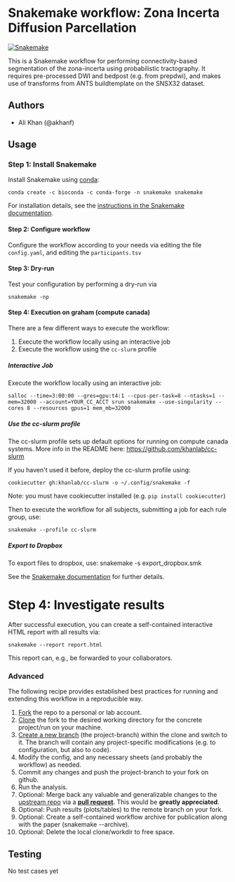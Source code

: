 # Snakemake workflow: Zona Incerta Diffusion Parcellation

[![Snakemake](https://img.shields.io/badge/snakemake-≥3.12.0-brightgreen.svg)](https://snakemake.bitbucket.io)

This is a Snakemake workflow for performing connectivity-based segmentation of the zona-incerta using probabilistic tractography.
It requires pre-processed DWI and bedpost (e.g. from prepdwi), and makes use of transforms from ANTS buildtemplate on the SNSX32 dataset.

## Authors

* Ali Khan (@akhanf)

## Usage


### Step 1: Install Snakemake

Install Snakemake using [conda](https://conda.io/projects/conda/en/latest/user-guide/install/index.html):

    conda create -c bioconda -c conda-forge -n snakemake snakemake

For installation details, see the [instructions in the Snakemake documentation](https://snakemake.readthedocs.io/en/stable/getting_started/installation.html).


#### Step 2: Configure workflow

Configure the workflow according to your needs via editing the file `config.yaml`, and editing the `participants.tsv`

#### Step 3: Dry-run

Test your configuration by performing a dry-run via

    snakemake -np

#### Step 4: Execution on graham (compute canada)

There are a few different ways to execute the workflow:
  1. Execute the workflow locally using an interactive job
  2. Execute the workflow using the `cc-slurm` profile

##### Interactive Job

Execute the workflow locally using an interactive job:

    salloc --time=3:00:00 --gres=gpu:t4:1 --cpus-per-task=8 --ntasks=1 --mem=32000 --account=YOUR_CC_ACCT srun snakemake --use-singularity --cores 8 --resources gpus=1 mem_mb=32000 

##### Use the cc-slurm profile

The cc-slurm profile sets up default options for running on compute canada systems. More info in the README here: https://github.com/khanlab/cc-slurm

If you haven't used it before, deploy the cc-slurm profile using:

    cookiecutter gh:khanlab/cc-slurm -o ~/.config/snakemake -f    

Note: you must have cookiecutter installed (e.g. `pip install cookiecutter`)

Then to execute the workflow for all subjects, submitting a job for each rule group, use:

    snakemake --profile cc-slurm


##### Export to Dropbox

To export files to dropbox, use:
    snakemake -s export_dropbox.smk

See the [Snakemake documentation](https://snakemake.readthedocs.io/en/stable/executable.html) for further details.

# Step 4: Investigate results

After successful execution, you can create a self-contained interactive HTML report with all results via:

    snakemake --report report.html

This report can, e.g., be forwarded to your collaborators.

### Advanced

The following recipe provides established best practices for running and extending this workflow in a reproducible way.

1. [Fork](https://help.github.com/en/articles/fork-a-repo) the repo to a personal or lab account.
2. [Clone](https://help.github.com/en/articles/cloning-a-repository) the fork to the desired working directory for the concrete project/run on your machine.
3. [Create a new branch](https://git-scm.com/docs/gittutorial#_managing_branches) (the project-branch) within the clone and switch to it. The branch will contain any project-specific modifications (e.g. to configuration, but also to code).
4. Modify the config, and any necessary sheets (and probably the workflow) as needed.
5. Commit any changes and push the project-branch to your fork on github.
6. Run the analysis.
7. Optional: Merge back any valuable and generalizable changes to the [upstream repo](https://github.com/snakemake-workflows/zona-diffparc) via a [**pull request**](https://help.github.com/en/articles/creating-a-pull-request). This would be **greatly appreciated**.
8. Optional: Push results (plots/tables) to the remote branch on your fork.
9. Optional: Create a self-contained workflow archive for publication along with the paper (snakemake --archive).
10. Optional: Delete the local clone/workdir to free space.


## Testing

No test cases yet

